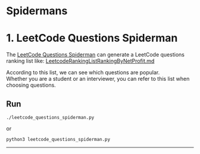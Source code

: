 # Spidermans

# 1. LeetCode Questions Spiderman

The [LeetCode Questions Spiderman](https://github.com/ChiZelin/spidermans/tree/master/leetcode-questions-spiderman) can generate a LeetCode questions ranking list like: [LeetcodeRankingListRankingByNetProfit.md](leetcode-questions-spiderman/LeetcodeRankingListRankingByNetProfit.md)

According to this list, we can see which questions are popular.  
Whether you are a student or an interviewer, you can refer to this list when choosing questions.

## Run

```./leetcode_questions_spiderman.py```

or

```python3 leetcode_questions_spiderman.py```

*****
